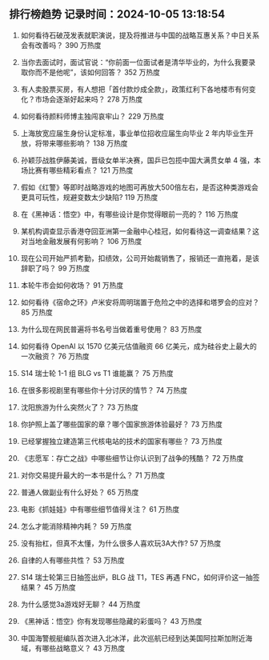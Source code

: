 
## 排行榜趋势 记录时间：2024-10-05 13:18:54
  
  1. 如何看待石破茂发表就职演说，提及将推进与中国的战略互惠关系？中日关系会有改善吗？ 390 万热度
    
  2. 当你去面试时，面试官说：“你前面一位面试者是清华毕业的，为什么我要录取你而不是他呢”，该如何回答？ 352 万热度
    
  3. 有人卖股票买房，有人想把「首付款炒成全款」，政策红利下各地楼市有何变化？市场会逐渐好起来吗？ 278 万热度
    
  4. 如何看待颜料师博主独闯哀牢山？ 229 万热度
    
  5. 上海放宽应届生身份认定标准，事业单位招收应届生向毕业 2 年内毕业生开放，将带来哪些影响？ 138 万热度
    
  6. 孙颖莎战胜伊藤美诚，晋级女单半决赛，国乒已包揽中国大满贯女单 4 强，本场比赛有哪些精彩看点？ 121 万热度
    
  7. 假如《红警》等即时战略游戏的地图可再放大500倍左右，是否这种类游戏会更具可玩性，规避变数太少缺陷? 119 万热度
    
  8. 在《黑神话：悟空》中，有哪些设计是你觉得眼前一亮的？ 116 万热度
    
  9. 某机构调查显示香港夺回亚洲第一金融中心桂冠，如何看待这一调查结果？这对当地金融发展有何影响？ 106 万热度
    
  10. 现在公司开始严抓考勤，扣绩效，公司开始裁销售了，报销还一直拖着，是该辞职了吗？ 99 万热度
    
  11. 本轮牛市会如何收场？ 91 万热度
    
  12. 如何看待《宿命之环》卢米安将周明瑞置于危险之中的选择和塔罗会的应对？ 85 万热度
    
  13. 为什么现在网民普遍将书名号当做着重号使用？ 83 万热度
    
  14. 如何看待 OpenAI 以 1570 亿美元估值融资 66 亿美元，成为硅谷史上最大的一次融资？ 76 万热度
    
  15. S14 瑞士轮 1-1 组 BLG vs T1 谁能赢？ 75 万热度
    
  16. 在很多影视剧里有哪些你十分讨厌的情节？ 74 万热度
    
  17. 沈阳旅游为什么突然火了？ 73 万热度
    
  18. 你护照上盖了哪些国家的章？哪个国家旅游体验最好？ 73 万热度
    
  19. 已经掌握独立建造第三代核电站的技术的国家有哪些？ 73 万热度
    
  20. 《志愿军：存亡之战》中哪些细节让你认识到了战争的残酷？ 72 万热度
    
  21. 对你交易提升最大的一本书是什么？ 71 万热度
    
  22. 普通人做副业有什么好处？ 65 万热度
    
  23. 电影《抓娃娃》中有哪些细节值得关注？ 61 万热度
    
  24. 怎么才能消除精神内耗？ 59 万热度
    
  25. 没有抬杠，但真不太懂，为什么很多人喜欢玩3A大作? 57 万热度
    
  26. 自律的人有哪些共性？ 53 万热度
    
  27. S14 瑞士轮第三日抽签出炉，BLG 战 T1，TES 再遇 FNC，如何评价这一抽签结果？ 45 万热度
    
  28. 为什么感觉3a游戏好无聊？ 44 万热度
    
  29. 《黑神话：悟空》你有发现哪些隐藏的彩蛋吗？ 43 万热度
    
  30. 中国海警舰艇编队首次进入北冰洋，此次巡航已经到达美国阿拉斯加附近海域，有哪些战略意义？ 43 万热度
    